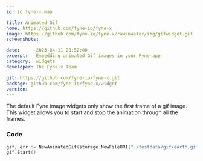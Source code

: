 ```yaml
---
id: io.fyne-x.map

title: Animated Gif
home: https://github.com/fyne-io/fyne-x
image: https://github.com/fyne-io/fyne-x/raw/master/img/gifwidget.gif
screenshots:

date:      2023-04-11 20:52:00
excerpt:   Embedding animated Gif images in your Fyne app
category:  widgets
developer: The Fyne-x Team

git: https://github.com/fyne-io/fyne-x.git
package: github.com/fyne-io/fyne-x/widget
version: 
---
```


The default Fyne image widgets only show the first frame of a gif image.
This widget allows you to start and stop the animation through all the frames.

### Code

```go
gif, err := NewAnimatedGif(storage.NewFileURI("./testdata/gif/earth.gif"))
gif.Start()
```

